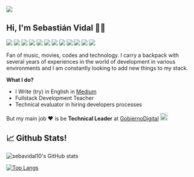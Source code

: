 ![](https://komarev.com/ghpvc/?username=sebavidal10&style=flat&color=blue)

## Hi, I'm Sebastián Vidal 🤘🏻
![](https://img.shields.io/badge/Html-informational?style=flat&logo=html5&logoColor=white&color=f57f17)
![](https://img.shields.io/badge/Css-informational?style=flat&logo=css3&logoColor=white&color=ff0000)
![](https://img.shields.io/badge/Ruby-informational?style=flat&logo=ruby&logoColor=white&color=CC342D)
![](https://img.shields.io/badge/RoR-informational?style=flat&logo=ruby-on-rails&logoColor=white&color=CC342D)
![](https://img.shields.io/badge/Php-informational?style=flat&logo=php&logoColor=white&color=8892BF)
![](https://img.shields.io/badge/Laravel-informational?style=flat&logo=laravel&logoColor=white&color=8892BF)
![](https://img.shields.io/badge/Js-informational?style=flat&logo=javascript&logoColor=white&color=51D04D)
![](https://img.shields.io/badge/Node-informational?style=flat&logo=node.js&logoColor=white&color=51D04D)
![](https://img.shields.io/badge/React-informational?style=flat&logo=react.js&logoColor=white&color=51D04D)
![](https://img.shields.io/badge/Angular-informational?style=flat&logo=angular.js&logoColor=white&color=51D04D)
![](https://img.shields.io/badge/Docker-informational?style=flat&logo=docker&logoColor=white&color=1158c7)
![](https://img.shields.io/badge/Git-informational?style=flat&logo=git&logoColor=white&color=8E24AA)

Fan of music, movies, codes and technology. I carry a backpack with several years of experiences in the world of development in various environments and I am constantly looking to add new things to my stack. 

**What I do?**
- I Write (try) in English in [Medium](https://sebacode.medium.com)
- Fullstack Development Teacher
- Technical evaluator in hiring developers processes

But my main job ❤️ is be **Technical Leader** at [GobiernoDigital](https://digital.gob.cl) <img src="https://cdn.countryflags.com/thumbs/chile/flag-800.png" width="20" >

## 📈 Github Stats!

![sebavidal10's GitHub stats](https://github-readme-stats.vercel.app/api?username=sebavidal10&show_icons=true&theme=radical&count_private=true&show_icons=true)

[![Top Langs](https://github-readme-stats.vercel.app/api/top-langs/?username=sebavidal10&langs_count=8&theme=radical)](https://github.com/sebavidal10/github-readme-stats)
